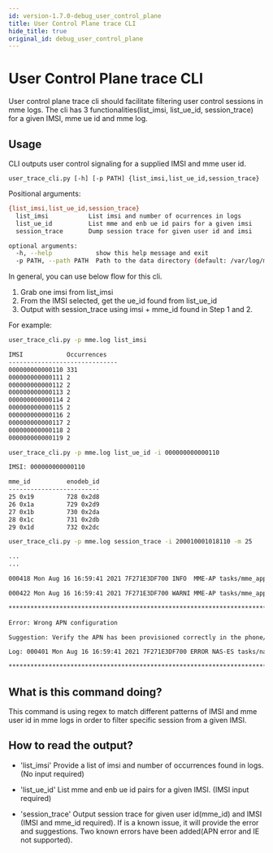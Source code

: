 ```yaml
---
id: version-1.7.0-debug_user_control_plane
title: User Control Plane trace CLI
hide_title: true
original_id: debug_user_control_plane
---
```


# User Control Plane trace CLI

User control plane trace cli should facilitate filtering user control sessions in mme logs.
The cli has 3 functionalities(list_imsi, list_ue_id, session_trace) for a given IMSI, mme ue id and mme log.

## Usage

CLI outputs user control signaling for a supplied IMSI and mme user id.

```user_trace_cli.py [-h] [-p PATH] {list_imsi,list_ue_id,session_trace}```

Positional arguments:

```bash
{list_imsi,list_ue_id,session_trace}
  list_imsi           List imsi and number of ocurrences in logs
  list_ue_id          List mme and enb ue id pairs for a given imsi
  session_trace       Dump session trace for given user id and imsi

optional arguments:
  -h, --help            show this help message and exit
  -p PATH, --path PATH  Path to the data directory (default: /var/log/mme.log)
```

In general, you can use below flow for this cli.

1. Grab one imsi from list_imsi
2. From the IMSI selected, get the ue_id found from list_ue_id
3. Output with session_trace using imsi + mme_id found in Step 1 and 2.

For example:

```bash
user_trace_cli.py -p mme.log list_imsi

IMSI            Occurrences
------------------------------
000000000000110 331
000000000000111 2
000000000000112 2
000000000000113 2
000000000000114 2
000000000000115 2
000000000000116 2
000000000000117 2
000000000000118 2
000000000000119 2
```

```sh
user_trace_cli.py -p mme.log list_ue_id -i 000000000000110

IMSI: 000000000000110

mme_id          enodeb_id
-------------------------
25 0x19         728 0x2d8
26 0x1a         729 0x2d9
27 0x1b         730 0x2da
28 0x1c         731 0x2db
29 0x1d         732 0x2dc
```

```sh
user_trace_cli.py -p mme.log session_trace -i 200010001018110 -m 25

...
...

000418 Mon Aug 16 16:59:41 2021 7F271E3DF700 INFO  MME-AP tasks/mme_app/mme_app_context.c :0121   [000000000000110] Deleted UE location from directoryd

000422 Mon Aug 16 16:59:41 2021 7F271E3DF700 WARNI MME-AP tasks/mme_app/mme_app_context.c :0335   [000000000000110]  No IMSI hashtable for this IMSI

****************************************************************************************************

Error: Wrong APN configuration

Suggestion: Verify the APN has been provisioned correctly in the phone/CPE and/or Orc8r/HSS

Log: 000401 Mon Aug 16 16:59:41 2021 7F271E3DF700 ERROR NAS-ES tasks/nas/emm/sap/emm_cn.c      :0280    No suitable APN found ue_id=0x00000019)

****************************************************************************************************
```

## What is this command doing?

This command is using regex to match different patterns of IMSI and mme user id in mme logs in order to filter specific session from a given IMSI.

## How to read the output?

- 'list_imsi'
Provide a list of imsi and number of occurrences found in logs. (No input required)

- 'list_ue_id'
List mme and enb ue id pairs for a given IMSI. (IMSI input required)

- 'session_trace'
Output session trace for given user id(mme_id) and IMSI (IMSI and mme_id required). If is a known issue, it will provide the error and suggestions. Two known errors have been added(APN error and IE not supported).
